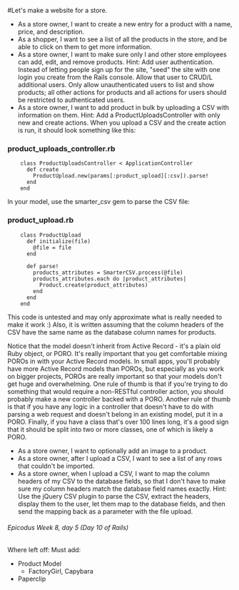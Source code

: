 #Let's make a website for a store.

* As a store owner, I want to create a new entry for a product with a name, price, and description.
* As a shopper, I want to see a list of all the products in the store, and be able to click on them to get more information.
* As a store owner, I want to make sure only I and other store employees can add, edit, and remove products. Hint: Add user authentication. Instead of letting people sign up for the site, "seed" the site with one login you create from the Rails console. Allow that user to CRUD/L additional users. Only allow unauthenticated users to list and show products; all other actions for products and all actions for users should be restricted to authenticated users.
* As a store owner, I want to add product in bulk by uploading a CSV with information on them. Hint: Add a ProductUploadsController with only new and create actions. When you upload a CSV and the create action is run, it should look something like this:

### product_uploads_controller.rb
        class ProductUploadsController < ApplicationController
          def create
            ProductUpload.new(params[:product_upload][:csv]).parse!
          end
        end

In your model, use the smarter_csv gem to parse the CSV file:

### product_upload.rb
        class ProductUpload
          def initialize(file)
            @file = file
          end

          def parse!
            products_attributes = SmarterCSV.process(@file)
            products_attributes.each do |product_attributes|
              Product.create(product_attributes)
            end
          end
        end

This code is untested and may only approximate what is really needed to make it work :) Also, it is written assuming that the column headers of the CSV have the same name as the database column names for products.

Notice that the model doesn't inherit from Active Record - it's a plain old Ruby object, or PORO. It's really important that you get comfortable mixing POROs in with your Active Record models. In small apps, you'll probably have more Active Record models than POROs, but especially as you work on bigger projects, POROs are really important so that your models don't get huge and overwhelming. One rule of thumb is that if you're trying to do something that would require a non-RESTful controller action, you should probably make a new controller backed with a PORO. Another rule of thumb is that if you have any logic in a controller that doesn't have to do with parsing a web request and doesn't belong in an existing model, put it in a PORO. Finally, if you have a class that's over 100 lines long, it's a good sign that it should be split into two or more classes, one of which is likely a PORO.

* As a store owner, I want to optionally add an image to a product.
* As a store owner, after I upload a CSV, I want to see a list of any rows that couldn't be imported.
* As a store owner, when I upload a CSV, I want to map the column headers of my CSV to the database fields, so that I don't have to make sure my column headers match the database field names exactly. Hint: Use the jQuery CSV plugin to parse the CSV, extract the headers, display them to the user, let them map to the database fields, and then send the mapping back as a parameter with the file upload.

###### Epicodus Week 8, day 5 (Day 10 of Rails)

Where left off: Must add:
* Product Model
  * FactoryGirl, Capybara
* Paperclip
